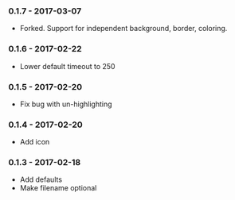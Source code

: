### 0.1.7 - 2017-03-07

* Forked. Support for independent background, border, coloring.

### 0.1.6 - 2017-02-22

* Lower default timeout to 250

### 0.1.5 - 2017-02-20

* Fix bug with un-highlighting

### 0.1.4 - 2017-02-20

* Add icon

### 0.1.3 - 2017-02-18

* Add defaults
* Make filename optional
